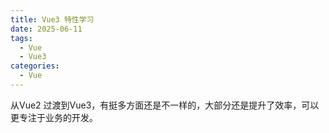 ```yaml
---
title: Vue3 特性学习
date: 2025-06-11
tags:
  - Vue
  - Vue3
categories:
  - Vue
---
```

从Vue2 过渡到Vue3，有挺多方面还是不一样的，大部分还是提升了效率，可以更专注于业务的开发。
